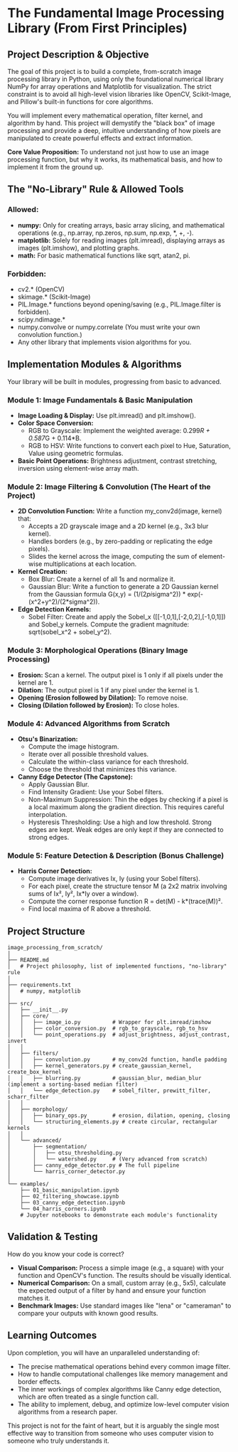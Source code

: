 # The Fundamental Image Processing Library (From First Principles)

## Project Description & Objective

The goal of this project is to build a complete, from-scratch image processing library in Python, using only the foundational numerical library NumPy for array operations and Matplotlib for visualization. The strict constraint is to avoid all high-level vision libraries like OpenCV, Scikit-Image, and Pillow's built-in functions for core algorithms.

You will implement every mathematical operation, filter kernel, and algorithm by hand. This project will demystify the "black box" of image processing and provide a deep, intuitive understanding of how pixels are manipulated to create powerful effects and extract information.

**Core Value Proposition:** To understand not just how to use an image processing function, but why it works, its mathematical basis, and how to implement it from the ground up.

## The "No-Library" Rule & Allowed Tools

### Allowed:
- **numpy:** Only for creating arrays, basic array slicing, and mathematical operations (e.g., np.array, np.zeros, np.sum, np.exp, *, +, -).
- **matplotlib:** Solely for reading images (plt.imread), displaying arrays as images (plt.imshow), and plotting graphs.
- **math:** For basic mathematical functions like sqrt, atan2, pi.

### Forbidden:
- cv2.* (OpenCV)
- skimage.* (Scikit-Image)
- PIL.Image.* functions beyond opening/saving (e.g., PIL.Image.filter is forbidden).
- scipy.ndimage.*
- numpy.convolve or numpy.correlate (You must write your own convolution function.)
- Any other library that implements vision algorithms for you.

## Implementation Modules & Algorithms

Your library will be built in modules, progressing from basic to advanced.

### Module 1: Image Fundamentals & Basic Manipulation
- **Image Loading & Display:** Use plt.imread() and plt.imshow().
- **Color Space Conversion:**
  - RGB to Grayscale: Implement the weighted average: 0.299*R + 0.587*G + 0.114*B.
  - RGB to HSV: Write functions to convert each pixel to Hue, Saturation, Value using geometric formulas.
- **Basic Point Operations:** Brightness adjustment, contrast stretching, inversion using element-wise array math.

### Module 2: Image Filtering & Convolution (The Heart of the Project)
- **2D Convolution Function:** Write a function my_conv2d(image, kernel) that:
  - Accepts a 2D grayscale image and a 2D kernel (e.g., 3x3 blur kernel).
  - Handles borders (e.g., by zero-padding or replicating the edge pixels).
  - Slides the kernel across the image, computing the sum of element-wise multiplications at each location.
- **Kernel Creation:**
  - Box Blur: Create a kernel of all 1s and normalize it.
  - Gaussian Blur: Write a function to generate a 2D Gaussian kernel from the Gaussian formula G(x,y) = (1/(2*pi*sigma^2)) * exp(-(x^2+y^2)/(2*sigma^2)).
- **Edge Detection Kernels:**
  - Sobel Filter: Create and apply the Sobel_x ([[-1,0,1],[-2,0,2],[-1,0,1]]) and Sobel_y kernels. Compute the gradient magnitude: sqrt(sobel_x^2 + sobel_y^2).

### Module 3: Morphological Operations (Binary Image Processing)
- **Erosion:** Scan a kernel. The output pixel is 1 only if all pixels under the kernel are 1.
- **Dilation:** The output pixel is 1 if any pixel under the kernel is 1.
- **Opening (Erosion followed by Dilation):** To remove noise.
- **Closing (Dilation followed by Erosion):** To close holes.

### Module 4: Advanced Algorithms from Scratch
- **Otsu's Binarization:**
  - Compute the image histogram.
  - Iterate over all possible threshold values.
  - Calculate the within-class variance for each threshold.
  - Choose the threshold that minimizes this variance.
- **Canny Edge Detector (The Capstone):**
  - Apply Gaussian Blur.
  - Find Intensity Gradient: Use your Sobel filters.
  - Non-Maximum Suppression: Thin the edges by checking if a pixel is a local maximum along the gradient direction. This requires careful interpolation.
  - Hysteresis Thresholding: Use a high and low threshold. Strong edges are kept. Weak edges are only kept if they are connected to strong edges.

### Module 5: Feature Detection & Description (Bonus Challenge)
- **Harris Corner Detection:**
  - Compute image derivatives Ix, Iy (using your Sobel filters).
  - For each pixel, create the structure tensor M (a 2x2 matrix involving sums of Ix², Iy², Ix*Iy over a window).
  - Compute the corner response function R = det(M) - k*(trace(M))².
  - Find local maxima of R above a threshold.

## Project Structure

```
image_processing_from_scratch/
│
├── README.md
│   # Project philosophy, list of implemented functions, "no-library" rule
│
├── requirements.txt
│   # numpy, matplotlib
│
├── src/
│   ├── __init__.py
│   ├── core/
│   │   ├── image_io.py          # Wrapper for plt.imread/imshow
│   │   ├── color_conversion.py  # rgb_to_grayscale, rgb_to_hsv
│   │   └── point_operations.py  # adjust_brightness, adjust_contrast, invert
│   │
│   ├── filters/
│   │   ├── convolution.py       # my_conv2d function, handle padding
│   │   ├── kernel_generators.py # create_gaussian_kernel, create_box_kernel
│   │   ├── blurring.py          # gaussian_blur, median_blur (implement a sorting-based median filter)
│   │   └── edge_detection.py    # sobel_filter, prewitt_filter, scharr_filter
│   │
│   ├── morphology/
│   │   ├── binary_ops.py        # erosion, dilation, opening, closing
│   │   └── structuring_elements.py # create circular, rectangular kernels
│   │
│   └── advanced/
│       ├── segmentation/
│       │   ├── otsu_thresholding.py
│       │   └── watershed.py     # (Very advanced from scratch)
│       ├── canny_edge_detector.py # The full pipeline
│       └── harris_corner_detector.py
│
└── examples/
    ├── 01_basic_manipulation.ipynb
    ├── 02_filtering_showcase.ipynb
    ├── 03_canny_edge_detection.ipynb
    └── 04_harris_corners.ipynb
    # Jupyter notebooks to demonstrate each module's functionality
```

## Validation & Testing

How do you know your code is correct?

- **Visual Comparison:** Process a simple image (e.g., a square) with your function and OpenCV's function. The results should be visually identical.
- **Numerical Comparison:** On a small, custom array (e.g., 5x5), calculate the expected output of a filter by hand and ensure your function matches it.
- **Benchmark Images:** Use standard images like "lena" or "cameraman" to compare your outputs with known good results.

## Learning Outcomes

Upon completion, you will have an unparalleled understanding of:

- The precise mathematical operations behind every common image filter.
- How to handle computational challenges like memory management and border effects.
- The inner workings of complex algorithms like Canny edge detection, which are often treated as a single function call.
- The ability to implement, debug, and optimize low-level computer vision algorithms from a research paper.

This project is not for the faint of heart, but it is arguably the single most effective way to transition from someone who uses computer vision to someone who truly understands it.

